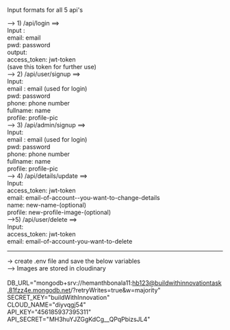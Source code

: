 Input formats for all 5 api's

--> 1) /api/login ==><br/>
  Input : <br/>
        email: email <br/>
        pwd: password <br/>
   output: <br/>
        access_token: jwt-token <br/>
        (save this token for further use) <br/>
--> 2) /api/user/signup ==><br/>
   Input: <br/>
      email : email (used for login)<br/>
      pwd: password <br/>
      phone: phone number <br/>
      fullname: name <br/>
      profile: profile-pic <br/>
--> 3) /api/admin/signup  ==><br/>
    Input:<br/>
      email : email (used for login)<br/>
      pwd: password <br/>
      phone: phone number<br/>
      fullname: name <br/>
      profile: profile-pic <br/>
--> 4) /api/details/update ==><br/>
     Input:<br/>
       access_token: jwt-token <br/>
       email: email-of-account--you-want-to-change-details <br/>
       name: new-name-(optional) <br/>
       profile: new-profile-image-(optional) <br/>
-->5) /api/user/delete ==><br/>
     Input:<br/>
       access_token: jwt-token<br/>
       email: email-of-account-you-want-to-delete <br/>

-----------------------------------------------------------------------------
-> create .env file and save the below variables <br/>
--> Images are stored in cloudinary <br/>
<br/>
DB_URL="mongodb+srv://hemanthbonala11:hb123@buildwithinnovationtask.81fzz4e.mongodb.net/?retryWrites=true&w=majority"<br/>
SECRET_KEY="buildWithInnovation"<br/>
CLOUD_NAME="diyvqgj54"<br/>
API_KEY="456185937395311"<br/>
API_SECRET="MH3huYJZGgKdCg__QPqPbizsJL4"